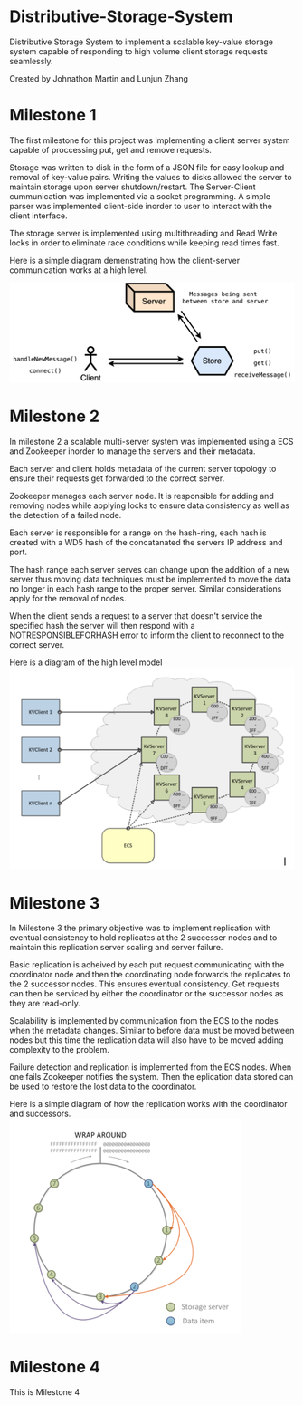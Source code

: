 # Distributive-Storage-System
Distributive Storage System to implement a scalable key-value storage system capable of responding to high volume client storage requests seamlessly.

Created by Johnathon Martin and Lunjun Zhang
# Milestone 1
The first milestone for this project was implementing a client server system capable of proccessing put, get and remove requests.

Storage was written to disk in the form of a JSON file for easy lookup and removal of key-value pairs.  Writing the values to disks allowed the server to maintain storage upon server shutdown/restart.  The Server-Client cummunication was implemented via a socket programming.  A simple parser was implemented client-side inorder to user to interact with the client interface.

The storage server is implemented using multithreading and Read Write locks in order to eliminate race conditions while keeping read times fast.

Here is a simple diagram demenstrating how the client-server communication works at a high level.

![Alt text](Images/m1-1.png)

# Milestone 2
In milestone 2 a scalable multi-server system was implemented using a ECS and Zookeeper inorder to manage the servers and their metadata.

Each server and client holds metadata of the current server topology to ensure their requests get forwarded to the correct server.

Zookeeper manages each server node.  It is responsible for adding and removing nodes while applying locks to ensure data consistency as well as the detection of a failed node.

Each server is responsible for a range on the hash-ring, each hash is created with a WD5 hash of the concatanated the servers IP address and port.

The hash range each server serves can change upon the addition of a new server thus moving data techniques must be implemented to move the data no longer in each hash range to the proper server.  Similar considerations apply for the removal of nodes.

When the client sends a request to a server that doesn't service the specified hash the server will then respond with a NOTRESPONSIBLEFORHASH error to inform the client to reconnect to the correct server.

Here is a diagram of the high level model
![Alt text](Images/m2-1.png)
# Milestone 3
In Milestone 3 the primary objective was to implement replication with eventual consistency to hold replicates at the 2 successer nodes and to maintain this replication server scaling and server failure.

Basic replication is acheived by each put request communicating with the coordinator node and then the coordinating node forwards the replicates to the 2 successor nodes.  This ensures eventual consistency.  Get requests can then be serviced by either the coordinator or the successor nodes as they are read-only.

Scalability is implemented  by communication from the ECS to the nodes when the metadata changes.  Similar to before data must be moved between nodes but this time the replication data will also have to be moved adding complexity to the problem.

Failure detection and replication is implemented from the ECS nodes.  When one fails Zookeeper notifies the system.  Then the eplication data stored can be used to restore the lost data to the coordinator.

Here is a simple diagram of how the replication works with the coordinator and successors.
![Alt text](Images/m3-1.png)

# Milestone 4
This is Milestone 4
